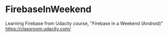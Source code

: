 # FirebaseInWeekend
Learning Firebase from Udacity course, "Firebase in a Weekend (Android)" 
https://classroom.udacity.com/
